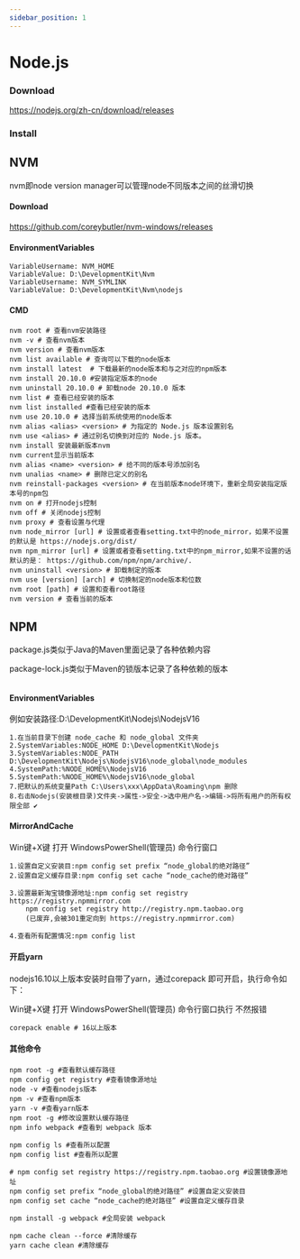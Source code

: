 ```yaml
---
sidebar_position: 1
---
```


# Node.js



### Download

https://nodejs.org/zh-cn/download/releases

### Install



## NVM

nvm即node version manager可以管理node不同版本之间的丝滑切换

#### Download

https://github.com/coreybutler/nvm-windows/releases

#### EnvironmentVariables

```ABAP
VariableUsername: NVM_HOME
VariableValue: D:\DevelopmentKit\Nvm
VariableUsername: NVM_SYMLINK
VariableValue: D:\DevelopmentKit\Nvm\nodejs
```

#### CMD

```shell
nvm root # 查看nvm安装路径 
nvm -v # 查看nvm版本
nvm version # 查看nvm版本
nvm list available # 查询可以下载的node版本
nvm install latest  # 下载最新的node版本和与之对应的npm版本
nvm install 20.10.0 #安装指定版本的node
nvm uninstall 20.10.0 # 卸载node 20.10.0 版本
nvm list # 查看已经安装的版本
nvm list installed #查看已经安装的版本
nvm use 20.10.0 # 选择当前系统使用的node版本
nvm alias <alias> <version> # 为指定的 Node.js 版本设置别名
nvm use <alias> # 通过别名切换到对应的 Node.js 版本。
nvm install 安装最新版本nvm
nvm current显示当前版本
nvm alias <name> <version> # 给不同的版本号添加别名
nvm unalias <name> # 删除已定义的别名
nvm reinstall-packages <version> # 在当前版本node环境下，重新全局安装指定版本号的npm包
nvm on # 打开nodejs控制
nvm off # 关闭nodejs控制
nvm proxy # 查看设置与代理
nvm node_mirror [url] # 设置或者查看setting.txt中的node_mirror，如果不设置的默认是 https://nodejs.org/dist/
nvm npm_mirror [url] # 设置或者查看setting.txt中的npm_mirror,如果不设置的话默认的是： https://github.com/npm/npm/archive/.
nvm uninstall <version> # 卸载制定的版本
nvm use [version] [arch] # 切换制定的node版本和位数
nvm root [path] # 设置和查看root路径
nvm version # 查看当前的版本
```



## NPM

package.js类似于Java的Maven里面记录了各种依赖内容

package-lock.js类似于Maven的锁版本记录了各种依赖的版本

```ABAP

```

#### EnvironmentVariables

例如安装路径:D:\DevelopmentKit\Nodejs\NodejsV16

``` ABAP
1.在当前目录下创建 node_cache 和 node_global 文件夹
2.SystemVariables:NODE_HOME D:\DevelopmentKit\Nodejs
3.SystemVariables:NODE_PATH D:\DevelopmentKit\Nodejs\NodejsV16\node_global\node_modules
4.SystemPath:%NODE_HOME%\NodejsV16
5.SystemPath:%NODE_HOME%\NodejsV16\node_global
7.把默认的系统变量Path C:\Users\xxx\AppData\Roaming\npm 删除
8.右击Nodejs(安装根目录)文件夹->属性->安全->选中用户名->编辑->将所有用户的所有权限全部 ✔
```

#### MirrorAndCache

Win键+X键 打开 WindowsPowerShell(管理员) 命令行窗口

```ABAP
1.设置自定义安装目:npm config set prefix “node_global的绝对路径” 
2.设置自定义缓存目录:npm config set cache “node_cache的绝对路径” 

3.设置最新淘宝镜像源地址:npm config set registry https://registry.npmmirror.com
	npm config set registry http://registry.npm.taobao.org 
	(已废弃,会被301重定向到 https://registry.npmmirror.com)
	
4.查看所有配置情况:npm config list
```

#### 开启yarn

nodejs16.10以上版本安装时自带了yarn，通过corepack 即可开启，执行命令如下：

Win键+X键 打开 WindowsPowerShell(管理员) 命令行窗口执行 不然报错

```ABAP
corepack enable # 16以上版本
```

#### 其他命令

```shell
npm root -g #查看默认缓存路径
npm config get registry #查看镜像源地址
node -v #查看nodejs版本
npm -v #查看npm版本
yarn -v #查看yarn版本
npm root -g #修改设置默认缓存路径
npm info webpack #查看到 webpack 版本

npm config ls #查看所以配置
npm config list #查看所以配置

# npm config set registry https://registry.npm.taobao.org #设置镜像源地址
npm config set prefix “node_global的绝对路径” #设置自定义安装目
npm config set cache “node_cache的绝对路径” #设置自定义缓存目录 

npm install -g webpack #全局安装 webpack

npm cache clean --force #清除缓存
yarn cache clean #清除缓存


```

